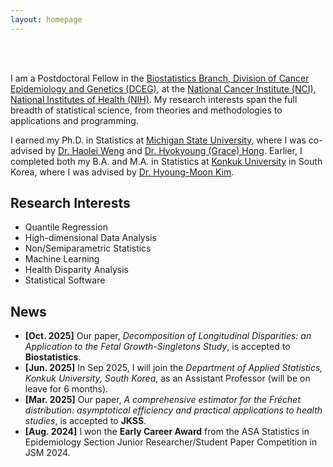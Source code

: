 ```yaml
---
layout: homepage
---
```


<br> <br>

I am a Postdoctoral Fellow in the [Biostatistics Branch, Division of Cancer Epidemiology and Genetics (DCEG)](https://dceg.cancer.gov/about/organization/tdrp/bb), at the [National Cancer Institute (NCI), National Institutes of Health (NIH)](https://www.cancer.gov/). My research interests span the full breadth of statistical science, from theories and methodologies to applications and programming.

I earned my Ph.D. in Statistics at [Michigan State University](https://stt.natsci.msu.edu/), where I was co-advised by [Dr. Haolei Weng](https://haoleiweng.github.io/) and [Dr. Hyokyoung (Grace) Hong](https://dceg.cancer.gov/about/staff-directory/hong-grace). Earlier, I completed both my B.A. and M.A. in Statistics at [Konkuk University](https://en.konkuk.ac.kr/en/index.do) in South Korea, where I was advised by [Dr. Hyoung-Moon Kim](https://sites.google.com/view/hyoungbang/home?authuser=0).

## Research Interests

- Quantile Regression
- High-dimensional Data Analysis
- Non/Semiparametric Statistics
- Machine Learning
- Health Disparity Analysis
- Statistical Software

## News

- **[Oct. 2025]** Our paper, *Decomposition of Longitudinal Disparities: an Application to the Fetal Growth-Singletons Study*, is accepted to **Biostatistics**.
- **[Jun. 2025]** In Sep 2025, I will join the *Department of Applied Statistics, Konkuk University, South Korea*, as an Assistant Professor (will be on leave for 6 months).
- **[Mar. 2025]** Our paper, *A comprehensive estimator for the Fréchet distribution: asymptotical efficiency and practical applications to health studies*, is accepted to **JKSS**.
- **[Aug. 2024]** I won the **Early Career Award** from the ASA Statistics in Epidemiology Section Junior Researcher/Student Paper Competition in JSM 2024.
